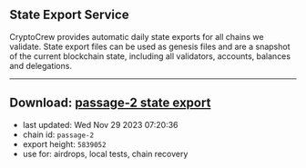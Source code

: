 ## State Export Service
CryptoCrew provides automatic daily state exports for all chains we validate. State export files can be used as genesis files and are a snapshot of the current blockchain state, including all validators, accounts, balances and delegations.

---
**Download: [passage-2 state export](https://dl.ccvalidators.com/SERVICE/passage/passage-2_export_5839052.json)**
---

- last updated: Wed Nov 29 2023 07:20:36
- chain id: `passage-2`
- export height: `5839052`
- use for: airdrops, local tests, chain recovery
